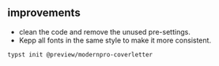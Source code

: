 ## improvements

- clean the code and remove the unused pre-settings.
- Kepp all fonts in the same style to make it more consistent.

```bash
typst init @preview/modernpro-coverletter
```
